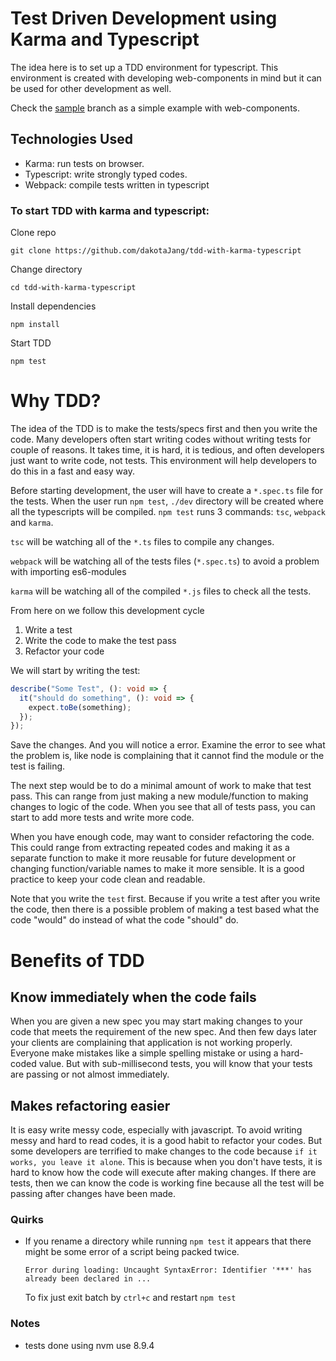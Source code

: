 # Test Driven Development using Karma and Typescript

The idea here is to set up a TDD environment for typescript.
This environment is created with developing web-components in mind but it can be used for other development as well.

Check the <a href="https://github.com/dakotaJang/tdd-with-karma-typescript/tree/sample">sample</a> branch as a simple example with web-components.

## Technologies Used
- Karma: run tests on browser.
- Typescript: write strongly typed codes.
- Webpack: compile tests written in typescript

### To start TDD with karma and typescript:

Clone repo
```
git clone https://github.com/dakotaJang/tdd-with-karma-typescript
```
Change directory
```
cd tdd-with-karma-typescript
```
Install dependencies
```
npm install
```
Start TDD
```
npm test
```

# Why TDD?
The idea of the TDD is to make the tests/specs first and then you write the code. Many developers often start writing codes without writing tests for couple of reasons. It takes time, it is hard, it is tedious, and often developers just want to write code, not tests. This environment will help developers to do this in a fast and easy way.

Before starting development, the user will have to create a `*.spec.ts` file for the tests. When the user run `npm test`, `./dev` directory will be created where all the typescripts will be compiled. `npm test` runs 3 commands: `tsc`, `webpack` and `karma`.

`tsc` will be watching all of the `*.ts` files to compile any changes.

`webpack` will be watching all of the tests files (`*.spec.ts`) to avoid a problem with importing es6-modules

`karma` will be watching all of the compiled `*.js` files to check all the tests.


From here on we follow this development cycle
1. Write a test
2. Write the code to make the test pass
3. Refactor your code

We will start by writing the test:
```ts
describe("Some Test", (): void => {
  it("should do something", (): void => {
    expect.toBe(something);
  });
});
```
Save the changes. And you will notice a error. Examine the error to see what the problem is, like node is complaining that it cannot find the module or the test is failing.

The next step would be to do a minimal amount of work to make that test pass. This can range from just making a new module/function to making changes to logic of the code. When you see that all of tests pass, you can start to add more tests and write more code.

When you have enough code, may want to consider refactoring the code. This could range from extracting repeated codes and making it as a separate function to make it more reusable for future development or changing function/variable names to make it more sensible. It is a good practice to keep your code clean and readable.

Note that you write the `test` first. Because if you write a test after you write the code, then there is a possible problem of making a test based what the code "would" do instead of what the code "should" do.

# Benefits of TDD
## Know immediately when the code fails
When you are given a new spec you may start making changes to your code that meets the requirement of the new spec. And then few days later your clients are complaining that application is not working properly. Everyone make mistakes like a simple spelling mistake or using a hard-coded value. But with sub-millisecond tests, you will know that your tests are passing or not almost immediately.

## Makes refactoring easier
It is easy write messy code, especially with javascript. To avoid writing messy and hard to read codes, it is a good habit to refactor your codes. But some developers are terrified to make changes to the code because `if it works, you leave it alone`. This is because when you don't have tests, it is hard to know how the code will execute after making changes. If there are tests, then we can know the code is working fine because all the test will be passing after changes have been made.

### Quirks
- If you rename a directory while running `npm test` it appears that there might be some error of a script being packed twice.
  ```
  Error during loading: Uncaught SyntaxError: Identifier '***' has already been declared in ...
  ```
  To fix just exit batch by `ctrl+c` and restart `npm test`

### Notes
- tests done using nvm use 8.9.4
